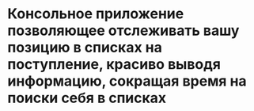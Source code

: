 # Консольное приложение позволяющее отслеживать вашу позицию в списках на поступление, красиво выводя информацию, сокращая время на поиски себя в списках
